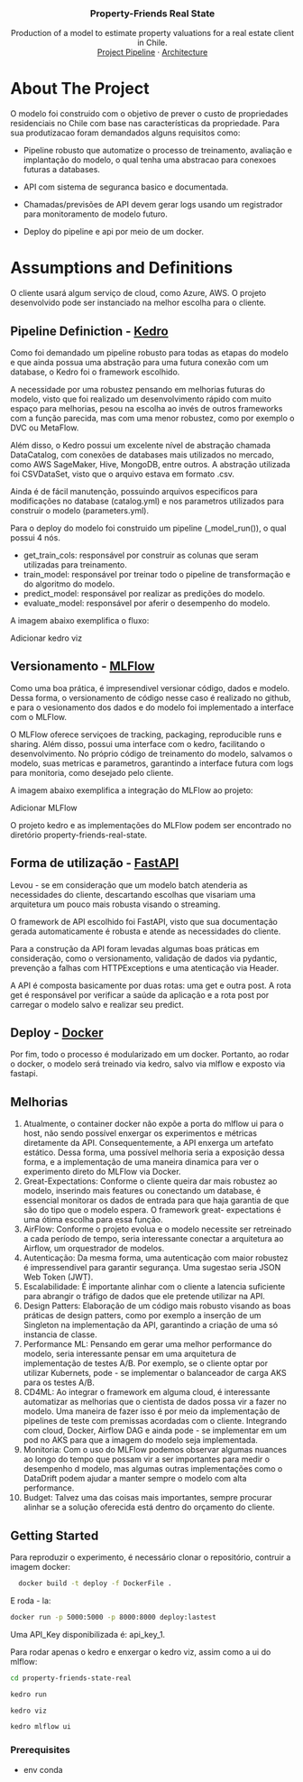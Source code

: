 <div align="center">
<h3 align="center">Property-Friends Real State</h3>

  <p align="center">
    Production of a model to estimate property valuations for a real estate client in Chile.
    <br />
    <a href="https://github.com/github_username/repo_name">Project Pipeline</a>
    ·
    <a href="https://github.com/github_username/repo_name/issues">Architecture</a>
  </p>
</div>

<!-- ABOUT THE PROJECT -->
# About The Project

O modelo foi construido com o objetivo de prever o custo de propriedades residenciais no Chile com base nas características da propriedade. Para sua produtizacao foram demandados alguns requisitos como: 

- Pipeline robusto que automatize o processo de treinamento, avaliação e implantação do modelo, o qual tenha uma abstracao para conexoes futuras a databases.
  
- API com sistema de seguranca basico e documentada.
  
- Chamadas/previsões de API devem gerar logs usando um registrador para monitoramento de modelo futuro.
  
- Deploy do pipeline e api por meio de um docker.

<!-- Assumptions and Definitions -->
# Assumptions and Definitions

O cliente usará algum serviço de cloud, como Azure, AWS. O projeto desenvolvido pode  ser instanciado na melhor escolha para o cliente.

## Pipeline Definiction - [Kedro]

  Como foi demandado um pipeline robusto para todas as etapas do modelo e que ainda possua uma abstração para uma futura conexão com um database, o Kedro foi o framework escolhido. 
  
  A necessidade por uma robustez pensando em melhorias futuras do modelo, visto que foi realizado um desenvolvimento rápido com muito espaço para melhorias, pesou na escolha ao invés de outros frameworks com a função parecida, mas com uma menor robustez, como por exemplo o DVC ou MetaFlow.
  
  Além disso, o Kedro possui um excelente nível de abstração chamada DataCatalog, com conexões de databases mais utilizados no mercado, como AWS SageMaker, Hive, MongoDB, entre outros. A abstração utilizada foi CSVDataSet, visto que o arquivo estava em formato .csv.
  
  Ainda é de fácil manutenção, possuindo arquivos especificos para modificações no database (catalog.yml) e nos parametros utilizados para construir o modelo (parameters.yml).
  
  Para o deploy do modelo foi construido um pipeline (_model_run()), o qual possui 4 nós. 
  
  - get_train_cols: responsável por construir as colunas que seram utilizadas para treinamento.
  - train_model: responsável por treinar todo o pipeline de transformação e do algoritmo do modelo.
  - predict_model: responsável por realizar as predições do modelo.
  - evaluate_model: responsável por aferir o desempenho do modelo.

A imagem abaixo exemplifica o fluxo:

 Adicionar kedro viz

## Versionamento - [MLFlow]

  Como uma boa prática, é impresendivel versionar código, dados e modelo. Dessa forma, o versionamento de código nesse caso é realizado no github, e para o vesionamento dos dados e do modelo foi implementado a interface com o MLFlow. 
  
  O MLFlow oferece serviçoes de tracking, packaging, reproducible runs e sharing. Além disso, possui uma interface com o kedro, facilitando o desenvolvimento. No próprio código de treinamento do modelo, salvamos o modelo, suas metricas e parametros, garantindo a interface futura com logs para monitoria, como desejado pelo cliente.
  
  A imagem abaixo exemplifica a integração do MLFlow ao projeto:
  
 Adicionar MLFlow

O projeto kedro e as implementações do MLFlow podem ser encontrado no diretório property-friends-real-state.

## Forma de utilização - [FastAPI]

  Levou - se em consideração que um modelo batch atenderia as necessidades do cliente, descartando escolhas que visariam uma arquitetura um pouco mais robusta visando o streaming.
  
  O framework de API escolhido foi FastAPI, visto que sua documentação gerada automaticamente é robusta e atende as necessidades do cliente. 
  
  Para a construção da API foram levadas algumas boas práticas em consideração, como o versionamento, validação de dados via pydantic, prevenção a falhas com HTTPExceptions e uma atenticação via Header. 
  
  A API é composta basicamente por duas rotas: uma get e outra post. A rota get é responsável por verificar a saúde da aplicação e a rota post por carregar o modelo salvo e realizar seu predict. 

## Deploy - [Docker]

  Por fim, todo o processo é modularizado em um docker. Portanto, ao rodar o docker, o modelo será treinado via kedro, salvo via mlflow e exposto via fastapi.

<!-- Melhorias -->
## Melhorias

  1. Atualmente, o container docker não expõe a porta do mlflow ui para o host, não sendo possível enxergar os experimentos e métricas diretamente da API. Consequentemente, a API enxerga um artefato estático. Dessa forma, uma possível melhoria seria a exposição dessa forma, e a implementação de uma maneira dinamica para ver o experimento direto do MLFlow via Docker.
  2. Great-Expectations: Conforme o cliente queira dar mais robustez ao modelo, inserindo mais features ou conectando um database, é essencial monitorar os dados de entrada para que haja garantia de que são do tipo que o modelo espera. O framework great- expectations é uma ótima escolha para essa função.
  3. AirFlow: Conforme o projeto evolua e o modelo necessite ser retreinado a cada período de tempo, seria interessante conectar a arquitetura ao Airflow, um orquestrador de modelos.
  4. Autenticação: Da mesma forma, uma autenticação com maior robustez é impressendivel para garantir segurança. Uma sugestao seria JSON Web Token (JWT).
  5. Escalabilidade: É importante alinhar com o cliente a latencia suficiente para abrangir o tráfigo de dados que ele pretende utilizar na API.
  6. Design Patters: Elaboração de um código mais robusto visando as boas práticas de design patters, como por exemplo a inserção de um Singleton na implementação da API, garantindo a criação de uma só instancia de classe.
  7. Performance ML: Pensando em gerar uma melhor performance do modelo, seria interessante pensar em uma arquitetura de implementação de testes A/B. Por exemplo, se o cliente optar por utilizar Kubernets, pode - se implementar o balanceador de carga AKS para os testes A/B.
  8. CD4ML: Ao integrar o framework em alguma cloud, é interessante automatizar as melhorias que o cientista de dados possa vir a fazer no modelo. Uma maneira de fazer isso é por meio da implementação de pipelines de teste com premissas acordadas com o cliente. Integrando com cloud, Docker, Airflow DAG e ainda pode - se implementar em um pod no AKS para que a imagem do modelo seja implementada.
  9. Monitoria: Com o uso do MLFlow podemos observar algumas nuances ao longo do tempo que possam vir a ser importantes para medir o desempenho d modelo, mas algumas outras implementações como o DataDrift podem ajudar a manter sempre o modelo com alta performance.
  10. Budget: Talvez uma das coisas mais importantes, sempre procurar alinhar se a solução oferecida está dentro do orçamento do cliente.

<!-- GETTING STARTED -->
## Getting Started

Para reproduzir o experimento, é necessário clonar o repositório, contruir a imagem docker:
  ```sh
    docker build -t deploy -f DockerFile .
  ```

E roda - la:
  ```sh
  docker run -p 5000:5000 -p 8000:8000 deploy:lastest
  ```

Uma API_Key disponibilizada é: api_key_1.

Para rodar apenas o kedro e enxergar o kedro viz, assim como a ui do mlflow: 
  ```sh
  cd property-friends-state-real
  ```

  ```sh
  kedro run
  ```

  ```sh
  kedro viz
  ```

  ```sh
  kedro mlflow ui
  ```

### Prerequisites

- env conda



[MLFlow]: https://mlflow.org/
[Docker]: https://www.docker.com/
[FastAPI]: https://fastapi.tiangolo.com/
[Kedro]: https://kedro.org/
